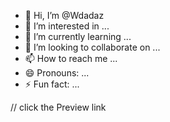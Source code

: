 - 👋 Hi, I’m @Wdadaz
- 👀 I’m interested in ...
- 🌱 I’m currently learning ...
- 💞️ I’m looking to collaborate on ...
- 📫 How to reach me ...
- 😄 Pronouns: ...
- ⚡ Fun fact: ...

<!---
Wdadaz/Wdadaz is a ✨ special ✨ repository because its `README.md` (this file) appears on your GitHub profile.
You can click the Preview link to take a look at your changes.
--->

// click the Preview link
